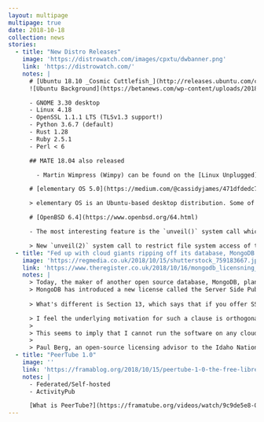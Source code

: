 ```yaml
---
layout: multipage
multipage: true
date: 2018-10-18
collection: news
stories:
  - title: "New Distro Releases"
    image: 'https://distrowatch.com/images/cpxtu/dwbanner.png'
    link: 'https://distrowatch.com/'
    notes: |
      # [Ubuntu 18.10 _Cosmic Cuttlefish_](http://releases.ubuntu.com/cosmic/)
      ![Ubuntu Background](https://betanews.com/wp-content/uploads/2018/09/CuddleMe.jpg)

      - GNOME 3.30 desktop
      - Linux 4.18
      - OpenSSL 1.1.1 LTS (TLSv1.3 support!)
      - Python 3.6.7 (default)
      - Rust 1.28
      - Ruby 2.5.1
      - Perl < 6

      ## MATE 18.04 also released

        - Martin Wimpress (Wimpy) can be found on the [Linux Unplugged](https://linuxunplugged.com/) podcast and the [Ubuntu Podcast](https://ubuntupodcast.org/).

      # [elementary OS 5.0](https://medium.com/@cassidyjames/471dfdedc7b3)

      > elementary OS is an Ubuntu-based desktop distribution. Some of its more interesting features include a custom desktop environment called Pantheon and many custom apps including Photos, Music, Videos, Calendar, Terminal, Files, and more. It also comes with some familiar apps like the Epiphany web browser and a fork of Geary mail.

      # [OpenBSD 6.4](https://www.openbsd.org/64.html)

      - The most interesting feature is the `unveil()` system call which allows applications to sandbox themselves, blocking their own access to the file system. This is especially useful for programs which operate on unknown data which may try to exploit or crash the application:

      > New `unveil(2)` system call to restrict file system access of the calling process to the specified files and directories. It is most powerful when properly combined with privilege separation and `pledge(2)`
  - title: "Fed up with cloud giants ripping off its database, MongoDB forks new 'open-source license'"
    image: 'https://regmedia.co.uk/2018/10/15/shutterstock_759183667.jpg'
    link: 'https://www.theregister.co.uk/2018/10/16/mongodb_licensning_change/'
    notes: |
      > Today, the maker of another open source database, MongoDB, plans to introduce a license of its own to deal with the issue cited by Redis: cloud service providers that sell hosted versions of open-source programs – such as Redis and MongoDB database servers – without offering anything in return.
      > MongoDB has introduced a new license called the Server Side Public License (SSPL), and declared that all versions of MongoDB's Community Server released henceforth, including patch fixes for prior versions, will be governed by the SSPL.
    
      > What's different is Section 13, which says that if you offer SSPL software as a service, you have to make available not only the software source code and modifications, if any, but also the source code of the applications used to run the service.

      > I feel the underlying motivation for such a clause is orthogonal to the motivation behind the open source and libre software movements in general. Free, libre and open source software has long accepted the 'four freedoms' as their defining conditions. These are freedoms the author grants to the recipient, not requirements imposed to benefit the authors and the community directly
      >
      > This seems to imply that I cannot run the software on any cloud provider I am aware of I'm not even sure there is an accessible OpenStack provider that I have full access to their entire stack including hosted modifications. It would seem that in order for me to deploy an application on AWS under this license, I would need to release all of AWS, which of course is impossible as I am not Amazon.
      >
      > Paul Berg, an open-source licensing advisor to the Idaho National Laboratory
  - title: "PeerTube 1.0"
    image: ''
    link: 'https://framablog.org/2018/10/15/peertube-1-0-the-free-libre-and-federated-video-platform/'
    notes: |
      - Federated/Self-hosted
      - ActivityPub

      [What is PeerTube?](https://framatube.org/videos/watch/9c9de5e8-0a1e-484a-b099-e80766180a6d)
---
```

